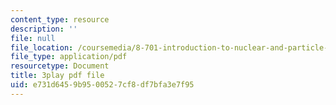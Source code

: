 ```yaml
---
content_type: resource
description: ''
file: null
file_location: /coursemedia/8-701-introduction-to-nuclear-and-particle-physics-fall-2020/e731d6459b9500527cf8df7bfa3e7f95_I5yQgNyBYb8.pdf
file_type: application/pdf
resourcetype: Document
title: 3play pdf file
uid: e731d645-9b95-0052-7cf8-df7bfa3e7f95
---
```

